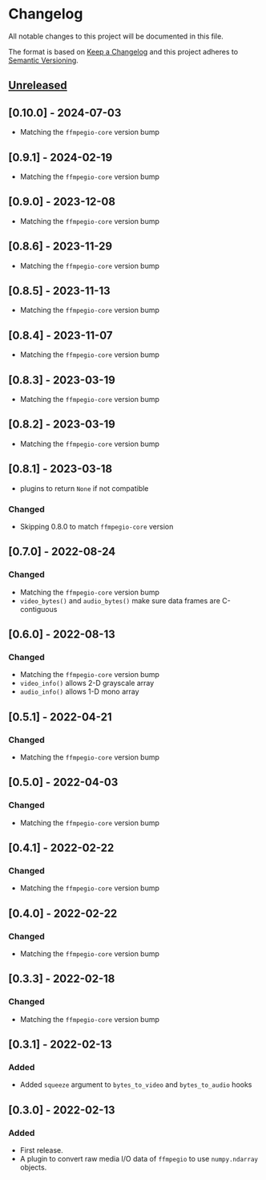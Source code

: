 # Changelog
All notable changes to this project will be documented in this file.

The format is based on [Keep a Changelog](http://keepachangelog.com/en/1.0.0/) and this project adheres to [Semantic Versioning](http://semver.org/spec/v2.0.0.html).

## [Unreleased]

## [0.10.0] - 2024-07-03

- Matching the `ffmpegio-core` version bump 

## [0.9.1] - 2024-02-19

- Matching the `ffmpegio-core` version bump 

## [0.9.0] - 2023-12-08

- Matching the `ffmpegio-core` version bump 

## [0.8.6] - 2023-11-29

- Matching the `ffmpegio-core` version bump 

## [0.8.5] - 2023-11-13

- Matching the `ffmpegio-core` version bump 

## [0.8.4] - 2023-11-07

- Matching the `ffmpegio-core` version bump 

## [0.8.3] - 2023-03-19

- Matching the `ffmpegio-core` version bump 

## [0.8.2] - 2023-03-19

- Matching the `ffmpegio-core` version bump 

## [0.8.1] - 2023-03-18

- plugins to return `None` if not compatible

### Changed

- Skipping 0.8.0 to match `ffmpegio-core` version

## [0.7.0] - 2022-08-24

### Changed

- Matching the `ffmpegio-core` version bump 
- `video_bytes()` and `audio_bytes()` make sure data frames are C-contiguous

## [0.6.0] - 2022-08-13

### Changed

- Matching the `ffmpegio-core` version bump 
- `video_info()` allows 2-D grayscale array
- `audio_info()` allows 1-D mono array

## [0.5.1] - 2022-04-21

### Changed

- Matching the `ffmpegio-core` version bump 

## [0.5.0] - 2022-04-03

### Changed

- Matching the `ffmpegio-core` version bump 

## [0.4.1] - 2022-02-22

### Changed

- Matching the `ffmpegio-core` version bump 

## [0.4.0] - 2022-02-22

### Changed

- Matching the `ffmpegio-core` version bump 

## [0.3.3] - 2022-02-18

### Changed

- Matching the `ffmpegio-core` version bump 

## [0.3.1] - 2022-02-13

### Added

- Added `squeeze` argument to `bytes_to_video` and `bytes_to_audio` hooks
  
## [0.3.0] - 2022-02-13

### Added

- First release.
- A plugin to convert raw media I/O data of `ffmpegio` to use `numpy.ndarray` objects.

[Unreleased]: https://github.com/python-ffmpegio/python-ffmpegio/compare/v0.10.0...HEAD
[v0.10.0]: https://github.com/python-ffmpegio/python-ffmpegio/compare/v0.9.1...v0.10.0
[v0.9.1]: https://github.com/python-ffmpegio/python-ffmpegio/compare/v0.9.0...v0.9.1
[v0.9.0]: https://github.com/python-ffmpegio/python-ffmpegio/compare/v0.8.6...v0.9.0
[v0.8.6]: https://github.com/python-ffmpegio/python-ffmpegio/compare/v0.8.5...v0.8.6
[v0.8.5]: https://github.com/python-ffmpegio/python-ffmpegio/compare/v0.8.4...v0.8.5
[v0.8.4]: https://github.com/python-ffmpegio/python-ffmpegio/compare/v0.8.3...v0.8.4
[v0.8.3]: https://github.com/python-ffmpegio/python-ffmpegio/compare/v0.8.2...v0.8.3
[v0.8.2]: https://github.com/python-ffmpegio/python-ffmpegio/compare/v0.8.1...v0.8.2
[v0.8.1]: https://github.com/python-ffmpegio/python-ffmpegio/compare/v0.7.0...v0.8.1
[v0.7.0]: https://github.com/python-ffmpegio/python-ffmpegio/compare/v0.6.0...v0.7.0
[v0.6.0]: https://github.com/python-ffmpegio/python-ffmpegio/compare/v0.5.1...v0.6.0
[v0.5.1]: https://github.com/python-ffmpegio/python-ffmpegio/compare/v0.5.0...v0.5.1
[v0.5.0]: https://github.com/python-ffmpegio/python-ffmpegio/compare/v0.4.1...v0.5.0
[v0.3.3]: https://github.com/python-ffmpegio/python-ffmpegio/compare/v0.3.1...v0.4.1
[v0.3.1]: https://github.com/python-ffmpegio/python-ffmpegio/compare/v0.3.0...v0.3.1
